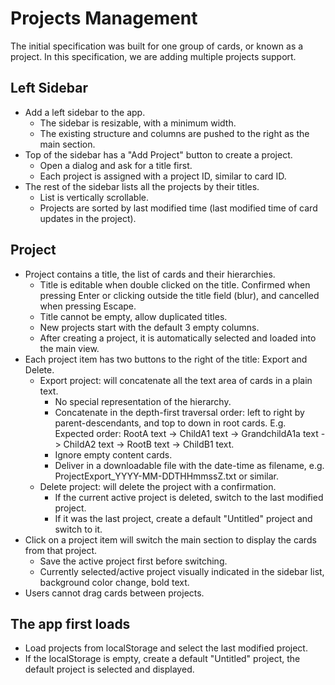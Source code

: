 # Projects Management

The initial specification was built for one group of cards, or known as a project. In this specification, we are adding multiple projects support.

## Left Sidebar

- Add a left sidebar to the app.
  - The sidebar is resizable, with a minimum width.
  - The existing structure and columns are pushed to the right as the main section.
- Top of the sidebar has a "Add Project" button to create a project.
  - Open a dialog and ask for a title first.
  - Each project is assigned with a project ID, similar to card ID.
- The rest of the sidebar lists all the projects by their titles.
  - List is vertically scrollable.
  - Projects are sorted by last modified time (last modified time of card updates in the project).

## Project

- Project contains a title, the list of cards and their hierarchies.
  - Title is editable when double clicked on the title. Confirmed when pressing Enter or clicking  outside the title field (blur), and cancelled when pressing Escape.
  - Title cannot be empty, allow duplicated titles.
  - New projects start with the default 3 empty columns.
  - After creating a project, it is automatically selected and loaded into the main view.
- Each project item has two buttons to the right of the title: Export and Delete.
    - Export project: will concatenate all the text area of cards in a plain text.
      - No special representation of the hierarchy.
      - Concatenate in the depth-first traversal order: left to right by parent-descendants, and top to down in root cards. E.g. Expected order: RootA text -> ChildA1 text -> GrandchildA1a text -> ChildA2 text -> RootB text -> ChildB1 text.
      - Ignore empty content cards.
      - Deliver in a downloadable file with the date-time as filename, e.g. ProjectExport_YYYY-MM-DDTHHmmssZ.txt or similar.
    - Delete project: will delete the project with a confirmation.
      - If the current active project is deleted, switch to the last modified project.
      - If it was the last project, create a default "Untitled" project and switch to it.
- Click on a project item will switch the main section to display the cards from that project.
  - Save the active project first before switching.
  - Currently selected/active project visually indicated in the sidebar list, background color change, bold text.
- Users cannot drag cards between projects.

## The app first loads

- Load projects from localStorage and select the last modified project.
- If the localStorage is empty, create a default "Untitled" project, the default project is selected and displayed.